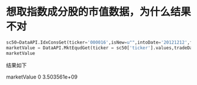 # 想取指数成分股的市值数据，为什么结果不对


```python
sc50=DataAPI.IdxConsGet(ticker='000016',isNew=u"",intoDate='20121212',field=u'',pandas="1")
marketValue = DataAPI.MktEqudGet(ticker = sc50['ticker'].values,tradeDate="20121212",field='marketValue') 
marketValue
```
结果如下

marketValue
0	3.503561e+09

